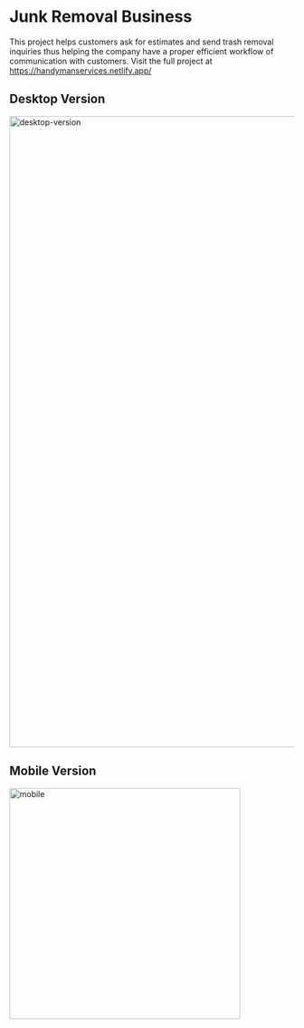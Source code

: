 # Junk Removal Business
This project helps customers ask for estimates and send trash removal inquiries thus helping the company have a proper efficient workflow of communication with customers.
Visit the full project at https://handymanservices.netlify.app/
## Desktop Version
<img width="1115" alt="desktop-version" src="https://user-images.githubusercontent.com/31680529/130345332-f65dd20d-1e69-4dbb-a6aa-27eab9bd120f.png">

## Mobile Version
<img width="408" alt="mobile" src="https://user-images.githubusercontent.com/31680529/130345335-50182294-c332-46d8-bb41-5f19c5441d81.png">
